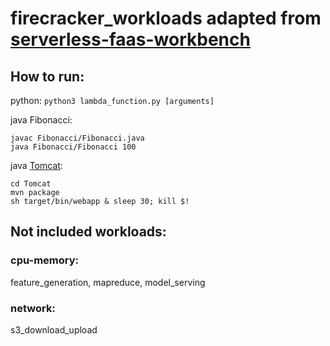 # firecracker_workloads adapted from [serverless-faas-workbench](https://github.com/ddps-lab/serverless-faas-workbench)
## How to run:
python:
`python3 lambda_function.py [arguments]`

java Fibonacci:
```
javac Fibonacci/Fibonacci.java
java Fibonacci/Fibonacci 100
```
java [Tomcat](https://devcenter.heroku.com/articles/create-a-java-web-application-using-embedded-tomcat):
```
cd Tomcat
mvn package
sh target/bin/webapp & sleep 30; kill $!
```
## Not included workloads:
### cpu-memory:
feature_generation, mapreduce, model_serving
### network:
s3_download_upload
